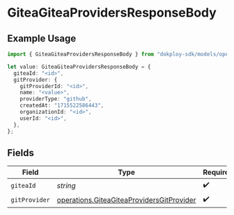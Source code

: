# GiteaGiteaProvidersResponseBody

## Example Usage

```typescript
import { GiteaGiteaProvidersResponseBody } from "dokploy-sdk/models/operations";

let value: GiteaGiteaProvidersResponseBody = {
  giteaId: "<id>",
  gitProvider: {
    gitProviderId: "<id>",
    name: "<value>",
    providerType: "github",
    createdAt: "1715522586443",
    organizationId: "<id>",
    userId: "<id>",
  },
};
```

## Fields

| Field                                                                                                  | Type                                                                                                   | Required                                                                                               | Description                                                                                            |
| ------------------------------------------------------------------------------------------------------ | ------------------------------------------------------------------------------------------------------ | ------------------------------------------------------------------------------------------------------ | ------------------------------------------------------------------------------------------------------ |
| `giteaId`                                                                                              | *string*                                                                                               | :heavy_check_mark:                                                                                     | N/A                                                                                                    |
| `gitProvider`                                                                                          | [operations.GiteaGiteaProvidersGitProvider](../../models/operations/giteagiteaprovidersgitprovider.md) | :heavy_check_mark:                                                                                     | N/A                                                                                                    |